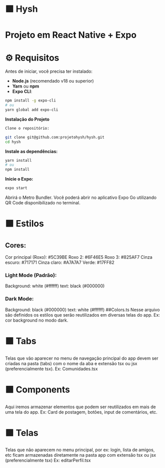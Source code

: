 # 🟪 Hysh
# Projeto em React Native + Expo

# ⚙️ Requisitos

Antes de iniciar, você precisa ter instalado:

- **Node.js** (recomendado v18 ou superior)  
- **Yarn** ou **npm**  
- **Expo CLI**:

```bash
npm install -g expo-cli
# ou
yarn global add expo-cli
```
**Instalação do Projeto**
```bash
Clone o repositório:

git clone git@github.com:projetohysh/hysh.git
cd hysh
```

**Instale as dependências:**
```bash
yarn install
# ou
npm install
```

**Inicie o Expo:**
```bash
expo start
```
Abrirá o Metro Bundler.
Você poderá abrir no aplicativo Expo Go utilizando QR Code disponibilizado no terminal.

# 🟪 Estilos
## Cores:
Cor principal (Roxo):  #5C39BE
Roxo 2:  #6F46E5
Roxo 3:  #825AF7
Cinza escuro:  #717171
Cinza claro:  #A7A7A7
Verde: #17FF82

### Light Mode (Padrão):
Background: white (#ffffff)
text: black (#000000)

### Dark Mode:
Background: black (#000000)
text: white (#ffffff)
##Colors.ts
Nesse arquivo são  definidos os estilos que serão reutilizados em diversas telas do app. Ex: cor background no modo dark. 



# 🟪 Tabs
Telas que vão aparecer no menu de navegação principal do app devem ser criadas na pasta (tabs) com o nome da aba e extensão tsx ou jsx (preferencialmente tsx). Ex: Comunidades.tsx
# 🟪 Components
Aqui iremos armazenar elementos que podem ser reutilizados em mais de uma tela do app. Ex: Card de postagem, botões, input de comentários, etc.
# 🟪 Telas
Telas que não aparecem no menu principal, por ex: login, lista de amigos, etc ficam armazenadas diretamente na pasta app com extensão tsx ou jsx (preferencialmente tsx) Ex: editarPerfil.tsx

